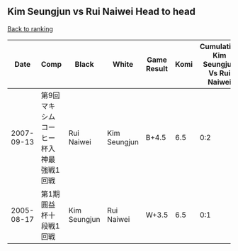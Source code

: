 ## Kim Seungjun vs Rui Naiwei Head to head

[Back to ranking](../../index.md)




| **Date** | **Comp** | **Black** | **White** | **Game Result** | **Komi** | **Cumulative Kim Seungjun Vs Rui Naiwei** | **Kim Seungjun Streak** | **Rui Naiwei Streak** | 
| --- | --- | --- | --- | --- | --- | --- | --- | --- |
| 2007-09-13 | 第9回マキシムコーヒー杯入神最強戦1回戦 | Rui Naiwei | Kim Seungjun | B+4.5 | 6.5 | 0:2 | 0 | 2 | 
| 2005-08-17 | 第1期圓益杯十段戦1回戦 | Kim Seungjun | Rui Naiwei | W+3.5 | 6.5 | 0:1 | 0 | 1 |




